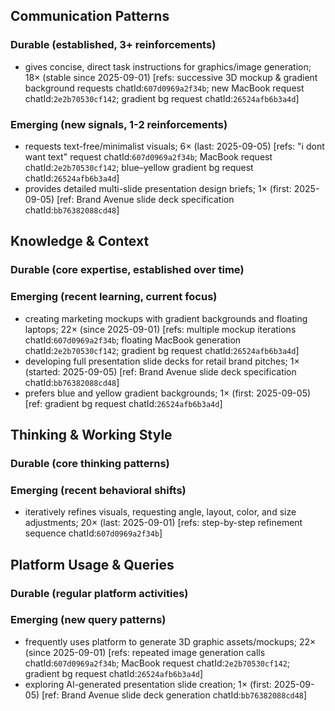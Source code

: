 ## Communication Patterns
### Durable (established, 3+ reinforcements)
- gives concise, direct task instructions for graphics/image generation; 18× (stable since 2025-09-01) [refs: successive 3D mockup & gradient background requests chatId:`607d0969a2f34b`; new MacBook request chatId:`2e2b70530cf142`; gradient bg request chatId:`26524afb6b3a4d`]

### Emerging (new signals, 1-2 reinforcements)
- requests text-free/minimalist visuals; 6× (last: 2025-09-05) [refs: "i dont want text" request chatId:`607d0969a2f34b`; MacBook request chatId:`2e2b70530cf142`; blue–yellow gradient bg request chatId:`26524afb6b3a4d`]
- provides detailed multi-slide presentation design briefs; 1× (first: 2025-09-05) [ref: Brand Avenue slide deck specification chatId:`bb76382088cd48`]

## Knowledge & Context
### Durable (core expertise, established over time)

### Emerging (recent learning, current focus)
- creating marketing mockups with gradient backgrounds and floating laptops; 22× (since 2025-09-01) [refs: multiple mockup iterations chatId:`607d0969a2f34b`; floating MacBook generation chatId:`2e2b70530cf142`; gradient bg request chatId:`26524afb6b3a4d`]
- developing full presentation slide decks for retail brand pitches; 1× (started: 2025-09-05) [ref: Brand Avenue slide deck specification chatId:`bb76382088cd48`]
- prefers blue and yellow gradient backgrounds; 1× (first: 2025-09-05) [ref: gradient bg request chatId:`26524afb6b3a4d`]

## Thinking & Working Style
### Durable (core thinking patterns)

### Emerging (recent behavioral shifts)
- iteratively refines visuals, requesting angle, layout, color, and size adjustments; 20× (last: 2025-09-01) [refs: step-by-step refinement sequence chatId:`607d0969a2f34b`]

## Platform Usage & Queries
### Durable (regular platform activities)

### Emerging (new query patterns)
- frequently uses platform to generate 3D graphic assets/mockups; 22× (since 2025-09-01) [refs: repeated image generation calls chatId:`607d0969a2f34b`; MacBook request chatId:`2e2b70530cf142`; gradient bg request chatId:`26524afb6b3a4d`]
- exploring AI-generated presentation slide creation; 1× (first: 2025-09-05) [ref: Brand Avenue slide deck generation chatId:`bb76382088cd48`]